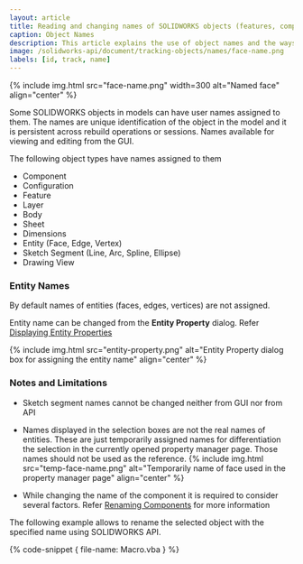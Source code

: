 ```yaml
---
layout: article
title: Reading and changing names of SOLIDWORKS objects (features, components, views) using API
caption: Object Names
description: This article explains the use of object names and the ways to read and change the names
image: /solidworks-api/document/tracking-objects/names/face-name.png
labels: [id, track, name]
---
```

{% include img.html src="face-name.png" width=300 alt="Named face" align="center" %}

Some SOLIDWORKS objects in models can have user names assigned to them. The names are unique identification of the object in the model and it is persistent across rebuild operations or sessions. Names available for viewing and editing from the GUI.

The following object types have names assigned to them

* Component
* Configuration
* Feature
* Layer
* Body
* Sheet
* Dimensions
* Entity (Face, Edge, Vertex)
* Sketch Segment (Line, Arc, Spline, Ellipse)
* Drawing View

### Entity Names

By default names of entities (faces, edges, vertices) are not assigned.

Entity name can be changed from the **Entity Property** dialog. Refer [Displaying Entity Properties](http://help.solidworks.com/2017/english/solidworks/sldworks/hidd_ent_property.htm)

{% include img.html src="entity-property.png" alt="Entity Property dialog box for assigning the entity name" align="center" %}

### Notes and Limitations

* Sketch segment names cannot be changed neither from GUI nor from API

* Names displayed in the selection boxes are not the real names of entities. These are just temporarily assigned names for differentiation the selection in the currently opened property manager page. Those names should not be used as the reference.
{% include img.html src="temp-face-name.png" alt="Temporarily name of face used in the property manager page" align="center" %}

* While changing the name of the component it is required to consider several factors. Refer [Renaming Components](solidworks-api/document/assembly/components/rename/) for more information

The following example allows to rename the selected object with the specified name using SOLIDWORKS API.

{% code-snippet { file-name: Macro.vba } %}

